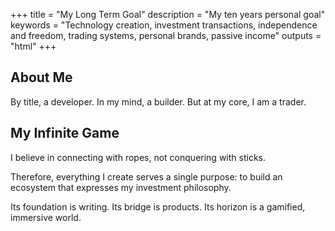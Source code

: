 +++
title = "My Long Term Goal"
description = "My ten years personal goal"
keywords = "Technology creation, investment transactions, independence and freedom, trading systems, personal brands, passive income"
outputs = "html"
+++

## About Me

By title, a developer. In my mind, a builder. But at my core, I am a trader.

## My Infinite Game

I believe in connecting with ropes, not conquering with sticks.

Therefore, everything I create serves a single purpose: to build an ecosystem that expresses my investment philosophy.

Its foundation is writing. Its bridge is products. Its horizon is a gamified, immersive world.

